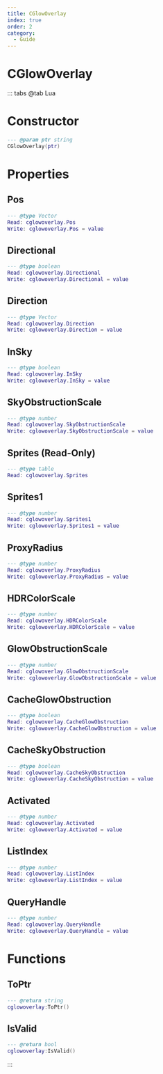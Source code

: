 ```yaml
---
title: CGlowOverlay
index: true
order: 2
category:
  - Guide
---
```


# CGlowOverlay

::: tabs
@tab Lua
# Constructor
```lua
--- @param ptr string
CGlowOverlay(ptr)
```
# Properties
## Pos 
```lua
--- @type Vector
Read: cglowoverlay.Pos
Write: cglowoverlay.Pos = value
```
## Directional 
```lua
--- @type boolean
Read: cglowoverlay.Directional
Write: cglowoverlay.Directional = value
```
## Direction 
```lua
--- @type Vector
Read: cglowoverlay.Direction
Write: cglowoverlay.Direction = value
```
## InSky 
```lua
--- @type boolean
Read: cglowoverlay.InSky
Write: cglowoverlay.InSky = value
```
## SkyObstructionScale 
```lua
--- @type number
Read: cglowoverlay.SkyObstructionScale
Write: cglowoverlay.SkyObstructionScale = value
```
## Sprites (Read-Only)
```lua
--- @type table
Read: cglowoverlay.Sprites
```
## Sprites1 
```lua
--- @type number
Read: cglowoverlay.Sprites1
Write: cglowoverlay.Sprites1 = value
```
## ProxyRadius 
```lua
--- @type number
Read: cglowoverlay.ProxyRadius
Write: cglowoverlay.ProxyRadius = value
```
## HDRColorScale 
```lua
--- @type number
Read: cglowoverlay.HDRColorScale
Write: cglowoverlay.HDRColorScale = value
```
## GlowObstructionScale 
```lua
--- @type number
Read: cglowoverlay.GlowObstructionScale
Write: cglowoverlay.GlowObstructionScale = value
```
## CacheGlowObstruction 
```lua
--- @type boolean
Read: cglowoverlay.CacheGlowObstruction
Write: cglowoverlay.CacheGlowObstruction = value
```
## CacheSkyObstruction 
```lua
--- @type boolean
Read: cglowoverlay.CacheSkyObstruction
Write: cglowoverlay.CacheSkyObstruction = value
```
## Activated 
```lua
--- @type number
Read: cglowoverlay.Activated
Write: cglowoverlay.Activated = value
```
## ListIndex 
```lua
--- @type number
Read: cglowoverlay.ListIndex
Write: cglowoverlay.ListIndex = value
```
## QueryHandle 
```lua
--- @type number
Read: cglowoverlay.QueryHandle
Write: cglowoverlay.QueryHandle = value
```
# Functions
## ToPtr
```lua
--- @return string
cglowoverlay:ToPtr()
```
## IsValid
```lua
--- @return bool
cglowoverlay:IsValid()
```

:::